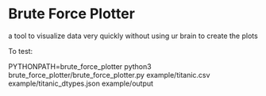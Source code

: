 # Brute Force Plotter
a tool to visualize data very quickly without using ur brain to create the plots

To test:

PYTHONPATH=brute_force_plotter python3 brute_force_plotter/brute_force_plotter.py example/titanic.csv example/titanic_dtypes.json example/output
